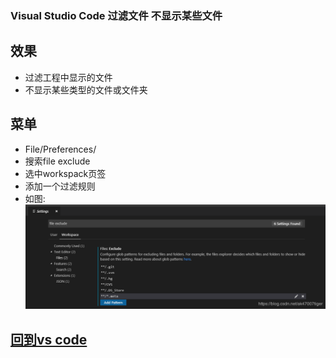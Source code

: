 ### Visual Studio Code 过滤文件 不显示某些文件

## 效果

+ 过滤工程中显示的文件
+ 不显示某些类型的文件或文件夹

## 菜单

+ File/Preferences/
+ 搜索file exclude
+ 选中workspack页签
+ 添加一个过滤规则
+ 如图:
![过滤图](20190716110332549.png)





## [回到vs code](index.md)